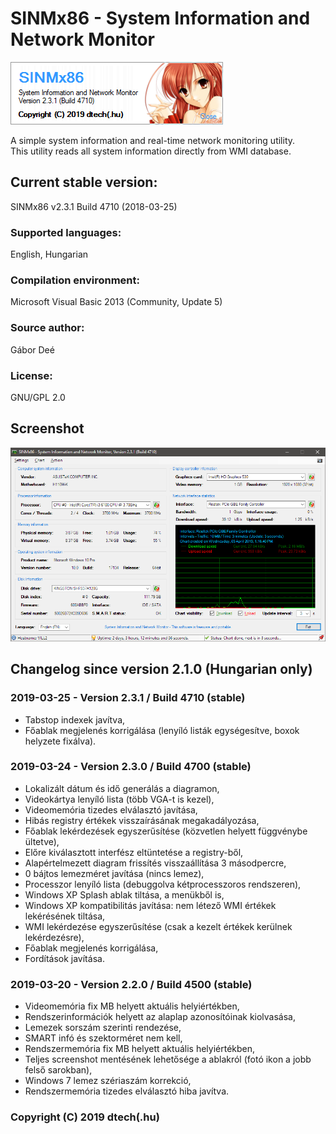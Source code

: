 # SINMx86 - System Information and Network Monitor

![](Screenshots/SINMx86_v2.3.1_About.png)

A simple system information and real-time network monitoring utility.\
This utility reads all system information directly from WMI database.

## Current stable version:

SINMx86 v2.3.1 Build 4710 (2018-03-25)

### Supported languages:

English, Hungarian

### Compilation environment:

Microsoft Visual Basic 2013 (Community, Update 5)

### Source author:
Gábor Deé

### License:

GNU/GPL 2.0

## Screenshot

![](Screenshots/SINMx86_v2.3.1_Win10.png)

## Changelog since version 2.1.0 (Hungarian only)

### 2019-03-25 - Version 2.3.1 / Build 4710 (stable)
- Tabstop indexek javítva,
- Főablak megjelenés korrigálása (lenyíló listák egységesítve, boxok helyzete fixálva).

### 2019-03-24 - Version 2.3.0 / Build 4700 (stable)
- Lokalizált dátum és idő generálás a diagramon,
- Videokártya lenyíló lista (több VGA-t is kezel),
- Videomemória tizedes elválasztó javítása,
- Hibás registry értékek visszaírásának megakadályozása,
- Főablak lekérdezések egyszerűsítése (közvetlen helyett függvénybe ültetve),
- Előre kiválasztott interfész eltüntetése a registry-ből,
- Alapértelmezett diagram frissítés visszaállítása 3 másodpercre,
- 0 bájtos lemezméret javítása (nincs lemez),
- Processzor lenyíló lista (debuggolva kétprocesszoros rendszeren),
- Windows XP Splash ablak tiltása, a menükből is,
- Windows XP kompatibilitás javítása: nem létező WMI értékek lekérésének tiltása,
- WMI lekérdezése egyszerűsítése (csak a kezelt értékek kerülnek lekérdezésre),
- Főablak megjelenés korrigálása,
- Fordítások javítása.

### 2019-03-20 - Version 2.2.0 / Build 4500 (stable)
- Videomemória fix MB helyett aktuális helyiértékben,
- Rendszerinformációk helyett az alaplap azonosítóinak kiolvasása,
- Lemezek sorszám szerinti rendezése,
- SMART infó és szektorméret nem kell,
- Rendszermemória fix MB helyett aktuális helyiértékben,
- Teljes screenshot mentésének lehetősége a ablakról (fotó ikon a jobb felső sarokban),
- Windows 7 lemez szériaszám korrekció,
- Rendszermemória tizedes elválasztó hiba javítva.

### Copyright (C) 2019 dtech(.hu)
